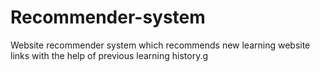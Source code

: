 # Recommender-system
Website recommender system which recommends new learning website links with the help of previous learning history.g
